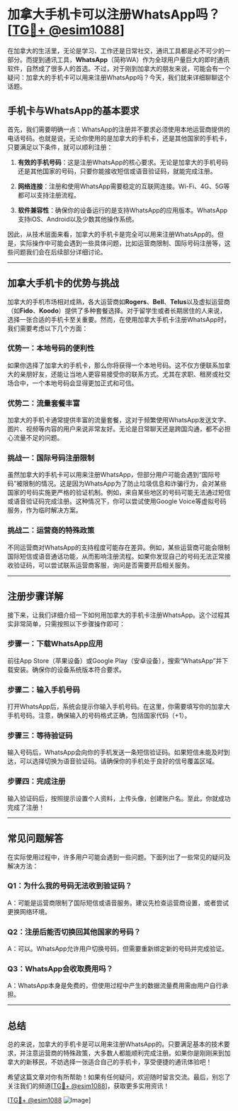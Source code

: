 # 加拿大手机卡可以注册WhatsApp吗？[[TG💪+ @esim1088](https://t.me/s/esim1088)]

在加拿大的生活里，无论是学习、工作还是日常社交，通讯工具都是必不可少的一部分。而提到通讯工具，**WhatsApp**（简称WA）作为全球用户量巨大的即时通讯软件，自然成了很多人的首选。不过，对于刚到加拿大的朋友来说，可能会有一个疑问：加拿大的手机卡可以用来注册WhatsApp吗？今天，我们就来详细聊聊这个话题。

## 手机卡与WhatsApp的基本要求

首先，我们需要明确一点：WhatsApp的注册并不要求必须使用本地运营商提供的电话号码。也就是说，无论你使用的是加拿大的手机卡，还是其他国家的手机卡，只要满足以下条件，就可以顺利注册：

1. **有效的手机号码**：这是注册WhatsApp的核心要求。无论是加拿大的手机号码还是其他国家的号码，只要你能接收短信或语音验证码，就能完成注册。
   
2. **网络连接**：注册和使用WhatsApp需要稳定的互联网连接。Wi-Fi、4G、5G等都可以支持注册流程。

3. **软件兼容性**：确保你的设备运行的是支持WhatsApp的应用版本。WhatsApp支持iOS、Android以及少数其他操作系统。

因此，从技术层面来看，加拿大的手机卡是完全可以用来注册WhatsApp的。但是，实际操作中可能会遇到一些具体问题，比如运营商限制、国际号码注册等，这些问题我们会在后续部分详细讨论。

---

## 加拿大手机卡的优势与挑战

加拿大的手机市场相对成熟，各大运营商如**Rogers**、**Bell**、**Telus**以及虚拟运营商（如**Fido**、**Koodo**）提供了多种套餐选择。对于留学生或者长期居住的人来说，选择一张合适的手机卡至关重要。然而，在使用加拿大手机卡注册WhatsApp时，我们需要考虑以下几个方面：

### 优势一：本地号码的便利性

如果你选择了加拿大的手机卡，那么你将获得一个本地号码。这不仅方便联系加拿大的亲朋好友，还能让当地人更容易接受你的联系方式。尤其在求职、租房或社交场合中，一个本地号码会显得更加正式和可信。

### 优势二：流量套餐丰富

加拿大的手机卡通常提供丰富的流量套餐，这对于频繁使用WhatsApp发送文字、图片、视频等内容的用户来说非常友好。无论是日常聊天还是跨国沟通，都不必担心流量不足的问题。

### 挑战一：国际号码注册限制

虽然加拿大的手机卡可以用来注册WhatsApp，但部分用户可能会遇到“国际号码”被限制的情况。这是因为WhatsApp为了防止垃圾信息和诈骗行为，会对某些国家的号码实施更严格的验证机制。例如，来自某些地区的号码可能无法通过短信或语音验证码完成注册。这种情况下，你可以尝试使用Google Voice等虚拟号码服务，作为临时解决方案。

### 挑战二：运营商的特殊政策

不同运营商对WhatsApp的支持程度可能存在差异。例如，某些运营商可能会限制国际短信或语音通话功能，从而影响注册流程。如果你发现自己的号码无法正常接收验证码，可以尝试联系运营商客服，询问是否需要开启相关服务。

---

## 注册步骤详解

接下来，让我们详细介绍一下如何用加拿大的手机卡注册WhatsApp。这个过程其实非常简单，只需按照以下步骤操作即可：

### 步骤一：下载WhatsApp应用

前往App Store（苹果设备）或Google Play（安卓设备），搜索“WhatsApp”并下载安装。确保你的设备系统版本符合要求。

### 步骤二：输入手机号码

打开WhatsApp后，系统会提示你输入手机号码。在这里，你需要填写你的加拿大手机号码。注意，确保输入的号码格式正确，包括国家代码（+1）。

### 步骤三：等待验证码

输入号码后，WhatsApp会向你的手机发送一条短信验证码。如果短信未能及时到达，可以选择切换为语音验证码。请确保你的手机处于良好的信号覆盖区域。

### 步骤四：完成注册

输入验证码后，按照提示设置个人资料，上传头像，创建账户名。至此，你就成功完成了注册！

---

## 常见问题解答

在实际使用过程中，许多用户可能会遇到一些问题。下面列出了一些常见的疑问及解决方法：

### Q1：为什么我的号码无法收到验证码？

A：可能是运营商限制了国际短信或语音服务。建议先检查运营商设置，或者尝试更换网络环境。

### Q2：注册后能否切换回其他国家的号码？

A：可以。WhatsApp允许用户切换号码，但需要重新绑定新的号码并完成验证。

### Q3：WhatsApp会收取费用吗？

A：WhatsApp本身是免费的，但使用过程中产生的数据流量费用需由用户自行承担。

---

## 总结

总的来说，加拿大的手机卡是可以用来注册WhatsApp的。只要满足基本的技术要求，并注意运营商的特殊政策，大多数人都能顺利完成注册。如果你是刚刚来到加拿大的新移民，不妨选择一张适合自己的手机卡，享受便捷的通讯体验吧！

希望这篇文章对你有所帮助！如果有任何疑问，欢迎随时留言交流。最后，别忘了关注我们的频道[[TG💪+ @esim1088](https://t.me/s/esim1088)]，获取更多实用资讯！

[[TG💪+ @esim1088](https://t.me/s/esim1088) ![Image](https://i.postimg.cc/4NQfJmqS/Snipaste-2025-05-13-00-14-12.png)]